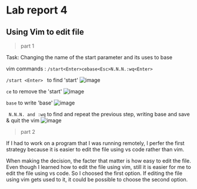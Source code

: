 # Lab report 4
## Using Vim to edit file 
> part 1 

Task: Changing the name of the start parameter and its uses to base

vim commands : ```/start<Enter>cebase<Esc>N.N.N.:wq<Enter>```

```/start <Enter> ``` to find 'start' 
![image](start.png)

``` ce ``` to remove the 'start' 
![image](ce.png)

``` base ``` to write 'base'
![image](base.png)

``` N.N.N. and :wq``` to find and repeat the previous step, writing base and save & quit the vim 
![image](wq.png)

> part 2 


If I had to work on a program that I was running remotely, I perfer the first strategy because it is easier to edit the file using vs code rather than vim. 

When making the decision, the facter that matter is how easy to edit the file. Even though I learned how to edit the file using vim, still it is easier for me to edit the file using vs code. So I choosed the first option. If editing the file using vim gets used to it, it could be possible to choose the second option. 
